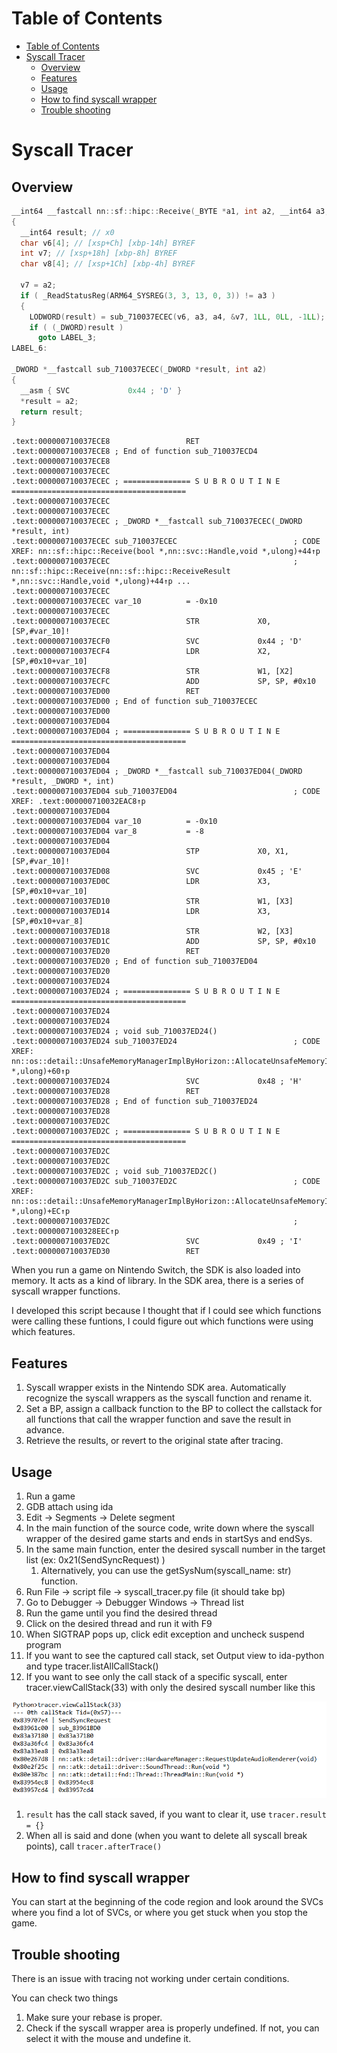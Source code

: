 # Table of Contents
- [Table of Contents](#table-of-contents)
- [Syscall Tracer](#syscall-tracer)
  - [Overview](#overview)
  - [Features](#features)
  - [Usage](#usage)
  - [How to find syscall wrapper](#how-to-find-syscall-wrapper)
  - [Trouble shooting](#trouble-shooting)


# Syscall Tracer

## Overview

```C++
__int64 __fastcall nn::sf::hipc::Receive(_BYTE *a1, int a2, __int64 a3, __int64 a4)
{
  __int64 result; // x0
  char v6[4]; // [xsp+Ch] [xbp-14h] BYREF
  int v7; // [xsp+18h] [xbp-8h] BYREF
  char v8[4]; // [xsp+1Ch] [xbp-4h] BYREF

  v7 = a2;
  if ( _ReadStatusReg(ARM64_SYSREG(3, 3, 13, 0, 3)) != a3 )
  {
    LODWORD(result) = sub_710037ECEC(v6, a3, a4, &v7, 1LL, 0LL, -1LL);
    if ( (_DWORD)result )
      goto LABEL_3;
LABEL_6:

_DWORD *__fastcall sub_710037ECEC(_DWORD *result, int a2)
{
  __asm { SVC             0x44 ; 'D' }
  *result = a2;
  return result;
}

```

```
.text:000000710037ECE8                 RET
.text:000000710037ECE8 ; End of function sub_710037ECD4
.text:000000710037ECE8
.text:000000710037ECEC
.text:000000710037ECEC ; =============== S U B R O U T I N E =======================================
.text:000000710037ECEC
.text:000000710037ECEC
.text:000000710037ECEC ; _DWORD *__fastcall sub_710037ECEC(_DWORD *result, int)
.text:000000710037ECEC sub_710037ECEC                          ; CODE XREF: nn::sf::hipc::Receive(bool *,nn::svc::Handle,void *,ulong)+44↑p
.text:000000710037ECEC                                         ; nn::sf::hipc::Receive(nn::sf::hipc::ReceiveResult *,nn::svc::Handle,void *,ulong)+44↑p ...
.text:000000710037ECEC
.text:000000710037ECEC var_10          = -0x10
.text:000000710037ECEC
.text:000000710037ECEC                 STR             X0, [SP,#var_10]!
.text:000000710037ECF0                 SVC             0x44 ; 'D'
.text:000000710037ECF4                 LDR             X2, [SP,#0x10+var_10]
.text:000000710037ECF8                 STR             W1, [X2]
.text:000000710037ECFC                 ADD             SP, SP, #0x10
.text:000000710037ED00                 RET
.text:000000710037ED00 ; End of function sub_710037ECEC
.text:000000710037ED00
.text:000000710037ED04
.text:000000710037ED04 ; =============== S U B R O U T I N E =======================================
.text:000000710037ED04
.text:000000710037ED04
.text:000000710037ED04 ; _DWORD *__fastcall sub_710037ED04(_DWORD *result, _DWORD *, int)
.text:000000710037ED04 sub_710037ED04                          ; CODE XREF: .text:000000710032EAC8↑p
.text:000000710037ED04
.text:000000710037ED04 var_10          = -0x10
.text:000000710037ED04 var_8           = -8
.text:000000710037ED04
.text:000000710037ED04                 STP             X0, X1, [SP,#var_10]!
.text:000000710037ED08                 SVC             0x45 ; 'E'
.text:000000710037ED0C                 LDR             X3, [SP,#0x10+var_10]
.text:000000710037ED10                 STR             W1, [X3]
.text:000000710037ED14                 LDR             X3, [SP,#0x10+var_8]
.text:000000710037ED18                 STR             W2, [X3]
.text:000000710037ED1C                 ADD             SP, SP, #0x10
.text:000000710037ED20                 RET
.text:000000710037ED20 ; End of function sub_710037ED04
.text:000000710037ED20
.text:000000710037ED24
.text:000000710037ED24 ; =============== S U B R O U T I N E =======================================
.text:000000710037ED24
.text:000000710037ED24
.text:000000710037ED24 ; void sub_710037ED24()
.text:000000710037ED24 sub_710037ED24                          ; CODE XREF: nn::os::detail::UnsafeMemoryManagerImplByHorizon::AllocateUnsafeMemoryImpl(ulong *,ulong)+60↑p
.text:000000710037ED24                 SVC             0x48 ; 'H'
.text:000000710037ED28                 RET
.text:000000710037ED28 ; End of function sub_710037ED24
.text:000000710037ED28
.text:000000710037ED2C
.text:000000710037ED2C ; =============== S U B R O U T I N E =======================================
.text:000000710037ED2C
.text:000000710037ED2C
.text:000000710037ED2C ; void sub_710037ED2C()
.text:000000710037ED2C sub_710037ED2C                          ; CODE XREF: nn::os::detail::UnsafeMemoryManagerImplByHorizon::AllocateUnsafeMemoryImpl(ulong *,ulong)+EC↑p
.text:000000710037ED2C                                         ; .text:0000007100328EEC↑p
.text:000000710037ED2C                 SVC             0x49 ; 'I'
.text:000000710037ED30                 RET
```

When you run a game on Nintendo Switch, the SDK is also loaded into memory. It acts as a kind of library. In the SDK area, there is a series of syscall wrapper functions.

I developed this script because I thought that if I could see which functions were calling these funtions, I could figure out which functions were using which features.

## Features

1. Syscall wrapper exists in the Nintendo SDK area. Automatically recognize the syscall wrappers as the syscall function and rename it.
2. Set a BP, assign a callback function to the BP to collect the callstack for all functions that call the wrapper function and save the result in advance.
3. Retrieve the results, or revert to the original state after tracing.

## Usage

1. Run a game
2. GDB attach using ida
3. Edit → Segments → Delete segment 
4. In the main function of the source code, write down where the syscall wrapper of the desired game starts and ends in startSys and endSys.
5. In the same main function, enter the desired syscall number in the target list (ex: 0x21(SendSyncRequest) )
    1. Alternatively, you can use the getSysNum(syscall_name: str) function.
6. Run File → script file → syscall_tracer.py file (it should take bp)
7. Go to Debugger → Debugger Windows → Thread list
8. Run the game until you find the desired thread
9. Click on the desired thread and run it with F9
10. When SIGTRAP pops up, click edit exception and uncheck suspend program
11. If you want to see the captured call stack, set Output view to ida-python and type tracer.listAllCallStack()
12. If you want to see only the call stack of a specific syscall, enter tracer.viewCallStack(33) with only the desired syscall number like this

![Syscall Tracer Result](./img/Syscall_Tracer_Result.png)

1. `result` has the call stack saved, if you want to clear it, use `tracer.result = {}`
2. When all is said and done (when you want to delete all syscall break points), call `tracer.afterTrace()`

## How to find syscall wrapper
You can start at the beginning of the code region and look around the SVCs where you find a lot of SVCs, or where you get stuck when you stop the game.

## Trouble shooting

There is an issue with tracing not working under certain conditions.

You can check two things

1. Make sure your rebase is proper.
2. Check if the syscall wrapper area is properly undefined. If not, you can select it with the mouse and undefine it.